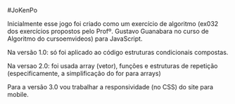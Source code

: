 #JoKenPo

Inicialmente esse jogo foi criado como um exercício de algoritmo (ex032 dos exercícios propostos pelo Profº. Gustavo Guanabara no curso de Algoritmo do cursoemvideos) para JavaScript.

Na versão 1.0: só foi aplicado ao código estruturas condicionais compostas.

Na versao 2.0: foi usada array (vetor), funções e estruturas de repetição (especificamente, a simplificação do for para arrays)

Para a versão 3.0 vou trabalhar a responsividade (no CSS) do site para mobile.
